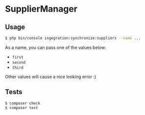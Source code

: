 # SupplierManager

## Usage
```bash
$ php bin/console ingegration:synchronize:suppliers --name ...
```

As a name, you can pass one of the values below:
* `first`
* `second`
* `third`

Other values will cause a nice looking error :)

## Tests
```bash
$ composer check
$ composer test
```
